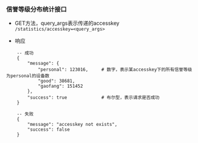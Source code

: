 ### 信誉等级分布统计接口

* GET方法，query_args表示传递的accesskey   
```/statistics/accesskey=<query_args>```

* 响应    
```
    -- 成功
    {
        "message": {
            "personal": 123016,     # 数字，表示某accesskey下的所有信誉等级为personal的设备数
            "good": 38681,
            "gaofang": 151452
        },
        "success": true             # 布尔型，表示请求是否成功     
    }
    
    -- 失败
    {
        "message": "accesskey not exists",
        "success": false
    }

```